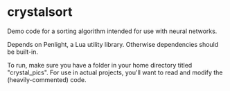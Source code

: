 # crystalsort
Demo code for a sorting algorithm intended for use with neural networks.

Depends on Penlight, a Lua utility library. Otherwise dependencies should be built-in.

To run, make sure you have a folder in your home directory titled "crystal_pics". For use in actual projects, you'll want to read and modify the (heavily-commented) code.
